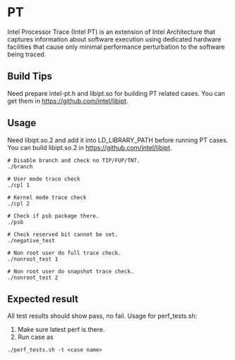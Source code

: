 # PT

Intel Processor Trace (Intel PT) is an extension of Intel Architecture that
captures information about software execution using dedicated hardware facilities
that cause only minimal performance perturbation to the software being traced.

## Build Tips

Need prepare intel-pt.h and libipt.so for building PT related cases.
You can get them in https://github.com/intel/libipt.

## Usage

Need libipt.so.2 and add it into LD_LIBRARY_PATH before running PT cases.
You can build libipt.so.2 in https://github.com/intel/libipt.

```
# Disable branch and check no TIP/FUP/TNT.
./branch

# User mode trace check
./cpl 1

# Kernel mode trace check
./cpl 2

# Check if psb package there.
./psb

# Check reserved bit cannot be set.
./negative_test

# Non root user do full trace check.
./nonroot_test 1

# Non root user do snapshot trace check.
./nonroot_test 2
```

## Expected result

All test results should show pass, no fail.
Usage for perf_tests.sh:

1. Make sure latest perf is there.
2. Run case as 
```
./perf_tests.sh -t <case name>
```
